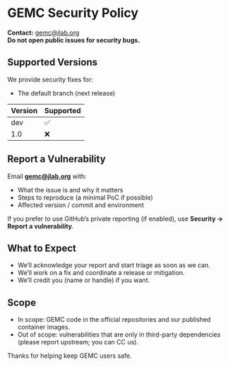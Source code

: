 # GEMC Security Policy

**Contact:** gemc@jlab.org  
**Do not open public issues for security bugs.**

## Supported Versions

We provide security fixes for:
- The default branch (next release)

| Version | Supported          |
| ------- | ------------------ |
| dev     | :white_check_mark: |
| 1.0     | :x:                |


## Report a Vulnerability
Email **gemc@jlab.org** with:
- What the issue is and why it matters
- Steps to reproduce (a minimal PoC if possible)
- Affected version / commit and environment

If you prefer to use GitHub’s private reporting (if enabled), use **Security → Report a vulnerability**.

## What to Expect
- We’ll acknowledge your report and start triage as soon as we can.
- We’ll work on a fix and coordinate a release or mitigation.
- We’ll credit you (name or handle) if you want.

## Scope
- In scope: GEMC code in the official repositories and our published container images.
- Out of scope: vulnerabilities that are only in third-party dependencies (please report upstream; you can CC us).

Thanks for helping keep GEMC users safe.
